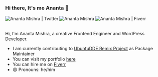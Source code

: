 ### Hi there, It's me Ananta  👋

<!--
**anantamishra/anantamishra** is a ✨ _special_ ✨ repository because its `README.md` (this file) appears on your GitHub profile.

Here are some ideas to get you started:

- 🔭 I’m currently working on ...
- 🌱 I’m currently learning ...
- 👯 I’m looking to collaborate on ...
- 🤔 I’m looking for help with ...
- 💬 Ask me about ...
- 📫 How to reach me: ...
- 😄 Pronouns: ...
- ⚡ Fun fact: ...
-->

<a href="https://twitter.com/aanantamishra">
  <img align="left" alt="Ananta Mishra | Twitter" src="https://img.icons8.com/color/21/000000/twitter-circled.png" />
</a>
<a href="https://www.linkedin.com/in/anantamishra/">
  <img align="left" alt="Ananta Mishra" src="https://img.icons8.com/color/21/000000/linkedin-circled.png"/>
</a>
<a href="https://fiverr.com/anantamishra">
  <img align="left" alt="Ananta Mishra | Fiverr" src="https://img.icons8.com/color/21/000000/fiverr.png" />
</a>

<br />
<br />

Hi, I'm Ananta Mishra, a creative Frontend Engineer and WordPress Developer.

- I am currently contributing to [UbuntuDDE Remix Project](https://ubuntudde.com) as Package Maintainer
- You can visit my portfolio [here](https://ananta.info.np)
- You can hire me on [Fiverr](https://www.fiverr.com/anantamishra)
- 😄 Pronouns: he/him
